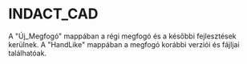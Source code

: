 # INDACT_CAD

 A "Új_Megfogó" mappában a régi megfogó és a későbbi fejlesztések kerülnek.
A "HandLike" mappában a megfogó korábbi verziói és fájljai találhatóak.
